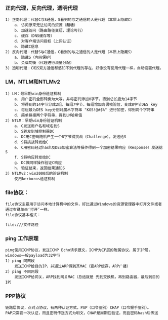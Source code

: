 ### 正向代理，反向代理，透明代理
	1) 正向代理：代替C与S通信，S看到的与之通信的人是代理（本质上隐藏C）
		a. 访问原来无法访问的资源（翻墙）
		b. 加速访问（路由路径变短，理论可行）
		c. 缓存（DNS缓存等）
		d. 对客户端访问授权（上网认证）
		e. 隐藏C信息
	2) 反向代理：代替S与C通信，C看到的与之通信的人是代理（本质上隐藏S）
		a. 隐藏S（内网保护）
		b. 负载均衡（代理进行流量分配）
	3) 透明代理：C和S双方通信都感知不到代理的存在，好像没有使用代理一样，自动设置代理。

### LM，NTLM和NTLMv2
	1) LM：最早期win身份验证机制
		a. 用户密码全部转换为大写，并将密码添加0字节，直到总长度为14字节
		b. 将得到的14字节分成2组，每组7字节，每组增加奇偶校验位，变成8字节DES key
		c. 每组最为DES key分别对魔术字符串 "KGS!@#$%" 进行加密，得到两个字符串
		d. 简单拼接两个字符串，得到LM哈希值
	2) NTLM：早期win身份验证机制
		a. C发送用户名和域名到S
		b. S转发到域控制器DC
		c. DC用C密码随机产生一个8字节得挑战（Challenge），发送给S
		d. S将挑战转发给C
		e. C用密码经过hash及DES加密算法等操作得到一个加密结果响应（Response）发送给S
		f. S将响应转发给DC
		g. DC做同样操作验证C响应
		h. 验证结束，返回结果通知S
	3) NTLMv2：win2000后的验证机制
		使用kerboros验证机制

### file协议：
	file协议主要用于访问本地计算机中的文件，好比通过Windows的资源管理器中打开文件或者通过右键单击‘打开’一样。
	file协议基本格式：
```
file:///文件路径
```
	
### ping 工作原理
	ping使用ICMP协议，发送ICMP Echo请求报文，ICMP为IP层的附属协议，属于IP层，windows一般payload为32字节
	1) ping 同网段
		发送ICMP给目的IP，并通过ARP得到其MAC（查ARP缓存，ARP广播）
	2) ping 不同网段
		发送ICMP给网关，ARP找到网关MAC（总结就是 先到交换机，再到路由器，最后到目的IP）
		
### 
		
### PPP协议
	链路层协议，点对点协议，有两种认证方式，PAP（口令鉴别）CHAP（口令握手鉴别）。
	PAP只需要一次认证，而且密码传送方式为明文，CHAP是周期性验证，而且密码hash后传送
